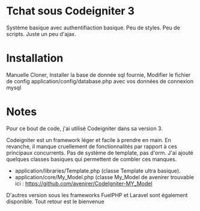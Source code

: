 # Tchat sous Codeigniter 3

Système basique avec authentifiaction basique.
Peu de styles. Peu de scripts. Juste un peu d'ajax.

# Installation

Manuelle
Cloner, 
Installer la base de donnée sql fournie, 
Modifier le fichier de config application/config/database.php avec vos données de connexion mysql

# Notes

Pour ce bout de code, j'ai utilisé Codeigniter dans sa version 3.

Codeigniter est un framework léger et facile à prendre en main. 
En revanche, il manque cruellement de fonctionnalités par rapport à ces principaux concurrents. 
Pas de système de template, pas d'orm. 
J'ai ajouté quelques classes basiques qui permettent de combler ces manques. 
- application/libraries/Template.php (classe Template ultra basique).
- application/core/My_Model.php (classe My_Model de avenirer trouvable ici : https://github.com/avenirer/CodeIgniter-MY_Model

D'autres version sous les frameworks FuelPHP et Laravel sont également disponible.
Tout retour est le bienvenue